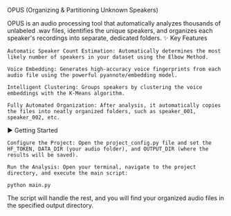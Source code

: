 OPUS (Organizing & Partitioning Unknown Speakers)

OPUS is an audio processing tool that automatically analyzes thousands of unlabeled .wav files, identifies the unique speakers, and organizes each speaker's recordings into separate, dedicated folders.
✨ Key Features

    Automatic Speaker Count Estimation: Automatically determines the most likely number of speakers in your dataset using the Elbow Method.

    Voice Embedding: Generates high-accuracy voice fingerprints from each audio file using the powerful pyannote/embedding model.

    Intelligent Clustering: Groups speakers by clustering the voice embeddings with the K-Means algorithm.

    Fully Automated Organization: After analysis, it automatically copies the files into neatly organized folders, such as speaker_001, speaker_002, etc.

▶️ Getting Started

    Configure the Project: Open the project_config.py file and set the HF_TOKEN, DATA_DIR (your audio folder), and OUTPUT_DIR (where the results will be saved).

    Run the Analysis: Open your terminal, navigate to the project directory, and execute the main script:

    python main.py

The script will handle the rest, and you will find your organized audio files in the specified output directory.
